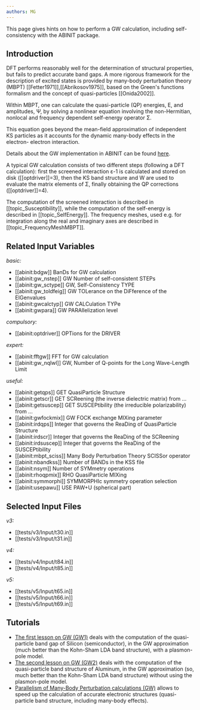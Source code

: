 ```yaml
---
authors: MG
---
```


<!--
This file is automatically generated by mksite.py. All changes will be lost.
Change the input yaml files or the python code

-->
This page gives hints on how to perform a GW calculation, including self-consistency with the ABINIT package.

## Introduction

DFT performs reasonably well for the determination of structural properties,
but fails to predict accurate band gaps. A more rigorous framework for the
description of excited states is provided by many-body perturbation theory
(MBPT) [[Fetter1971]],[[Abrikosov1975]], based on the Green's functions
formalism and the concept of quasi-particles [[Onida2002]].

Within MBPT, one can calculate the quasi-particle (QP) energies, E, and
amplitudes, Ψ, by solving a nonlinear equation involving the non-Hermitian,
nonlocal and frequency dependent self-energy operator Σ.

This equation goes beyond the mean-field approximation of independent KS
particles as it accounts for the dynamic many-body effects in the electron-
electron interaction.

Details about the GW implementation in ABINIT can be found
[here](../../theory/generated_files/theorydoc_mbt.html).

A typical GW calculation consists of two different steps (following a DFT
calculation): first the screened interaction ε-1 is calculated and stored on
disk ([[optdriver]]=3), then the KS band structure and W are used to evaluate
the matrix elements of Σ, finally obtaining the QP corrections
([[optdriver]]=4).

The computation of the screened interaction is described in
[[topic_Susceptibility]], while the computation of the self-energy is
described in [[topic_SelfEnergy]]. The frequency meshes, used e.g. for
integration along the real and imaginary axes are described in
[[topic_FrequencyMeshMBPT]].



## Related Input Variables

*basic:*

- [[abinit:bdgw]]  BanDs for GW calculation
- [[abinit:gw_nstep]]  GW Number of self-consistent STEPs
- [[abinit:gw_sctype]]  GW, Self-Consistency TYPE
- [[abinit:gw_toldfeig]]  GW TOLerance on the DiFference of the EIGenvalues
- [[abinit:gwcalctyp]]  GW CALCulation TYPe
- [[abinit:gwpara]]  GW PARAllelization level
 
*compulsory:*

- [[abinit:optdriver]]  OPTions for the DRIVER
 
*expert:*

- [[abinit:fftgw]]  FFT for GW calculation
- [[abinit:gw_nqlwl]]  GW, Number of Q-points for the Long Wave-Length Limit
 
*useful:*

- [[abinit:getqps]]  GET QuasiParticle Structure
- [[abinit:getscr]]  GET SCReening (the inverse dielectric matrix) from ...
- [[abinit:getsuscep]]  GET SUSCEPtibility (the irreducible polarizability) from ...
- [[abinit:gwfockmix]]  GW FOCK exchange MIXing parameter
- [[abinit:irdqps]]  Integer that governs the ReaDing of QuasiParticle Structure
- [[abinit:irdscr]]  Integer that governs the ReaDing of the SCReening
- [[abinit:irdsuscep]]  Integer that governs the ReaDing of the SUSCEPtibility
- [[abinit:mbpt_sciss]]  Many Body Perturbation Theory SCISSor operator
- [[abinit:nbandkss]]  Number of BANDs in the KSS file
- [[abinit:nsym]]  Number of SYMmetry operations
- [[abinit:rhoqpmix]]  RHO QuasiParticle MIXing
- [[abinit:symmorphi]]  SYMMORPHIc symmetry operation selection
- [[abinit:usepawu]]  USE PAW+U (spherical part)
 

## Selected Input Files

*v3:*

- [[tests/v3/Input/t30.in]]
- [[tests/v3/Input/t31.in]]
 
*v4:*

- [[tests/v4/Input/t84.in]]
- [[tests/v4/Input/t85.in]]
 
*v5:*

- [[tests/v5/Input/t65.in]]
- [[tests/v5/Input/t66.in]]
- [[tests/v5/Input/t69.in]]
 

## Tutorials

* [The first lesson on GW (GW1)](../../tutorial/generated_files/lesson_gw1.html) deals with the computation of the quasi-particle band gap of Silicon (semiconductor), in the GW approximation (much better than the Kohn-Sham LDA band structure), with a plasmon-pole model. 
* [The second lesson on GW (GW2)](../../tutorial/generated_files/lesson_gw2.html) deals with the computation of the quasi-particle band structure of Aluminum, in the GW approximation (so, much better than the Kohn-Sham LDA band structure) without using the plasmon-pole model. 
* [Parallelism of Many-Body Perturbation calculations (GW)](../../tutorial/generated_files/lesson_paral_mbt.html) allows to speed up the calculation of accurate electronic structures (quasi-particle band structure, including many-body effects).

